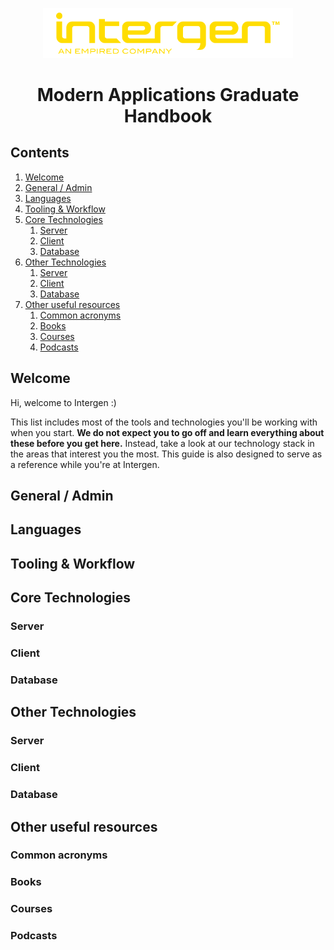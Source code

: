 <p align="center"><img src="assets/logo.png" alt="Intergen Logo" width="400"></p>
<h1 align="center">Modern Applications Graduate Handbook</h1>

## Contents
1. [Welcome](#welcome)
1. [General / Admin](#)
1. [Languages](#)
1. [Tooling & Workflow](#)
1. [Core Technologies](#)
    1. [Server](#)
    1. [Client](#)
    1. [Database](#)
1. [Other Technologies](#)
    1. [Server](#)
    1. [Client](#)
    1. [Database](#)
1. [Other useful resources](#)
    1. [Common acronyms](#)
    1. [Books](#)
    1. [Courses](#)
    1. [Podcasts](#)

## Welcome
Hi, welcome to Intergen :)

This list includes most of the tools and technologies you'll be working with when you start. **We do not expect you to go off and learn everything about these before you get here.** Instead, take a look at our technology stack in the areas that interest you the most. This guide is also designed to serve as a reference while you're at Intergen.

## General / Admin

## Languages

## Tooling & Workflow

## Core Technologies

### Server

### Client

### Database

## Other Technologies

### Server

### Client

### Database

## Other useful resources

### Common acronyms

### Books

### Courses

### Podcasts